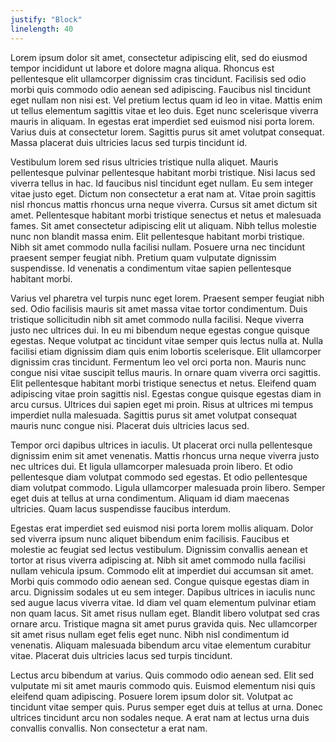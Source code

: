 ```yaml
---
justify: "Block"
linelength: 40
---
```

Lorem ipsum dolor sit amet, consectetur adipiscing elit, sed do eiusmod tempor incididunt ut labore et dolore magna aliqua. Rhoncus est pellentesque elit ullamcorper dignissim cras tincidunt. Facilisis sed odio morbi quis commodo odio aenean sed adipiscing. Faucibus nisl tincidunt eget nullam non nisi est. Vel pretium lectus quam id leo in vitae. Mattis enim ut tellus elementum sagittis vitae et leo duis. Eget nunc scelerisque viverra mauris in aliquam. In egestas erat imperdiet sed euismod nisi porta lorem. Varius duis at consectetur lorem. Sagittis purus sit amet volutpat consequat. Massa placerat duis ultricies lacus sed turpis tincidunt id.

Vestibulum lorem sed risus ultricies tristique nulla aliquet. Mauris pellentesque pulvinar pellentesque habitant morbi tristique. Nisi lacus sed viverra tellus in hac. Id faucibus nisl tincidunt eget nullam. Eu sem integer vitae justo eget. Dictum non consectetur a erat nam at. Vitae proin sagittis nisl rhoncus mattis rhoncus urna neque viverra. Cursus sit amet dictum sit amet. Pellentesque habitant morbi tristique senectus et netus et malesuada fames. Sit amet consectetur adipiscing elit ut aliquam. Nibh tellus molestie nunc non blandit massa enim. Elit pellentesque habitant morbi tristique. Nibh sit amet commodo nulla facilisi nullam. Posuere urna nec tincidunt praesent semper feugiat nibh. Pretium quam vulputate dignissim suspendisse. Id venenatis a condimentum vitae sapien pellentesque habitant morbi.

Varius vel pharetra vel turpis nunc eget lorem. Praesent semper feugiat nibh sed. Odio facilisis mauris sit amet massa vitae tortor condimentum. Duis tristique sollicitudin nibh sit amet commodo nulla facilisi. Neque viverra justo nec ultrices dui. In eu mi bibendum neque egestas congue quisque egestas. Neque volutpat ac tincidunt vitae semper quis lectus nulla at. Nulla facilisi etiam dignissim diam quis enim lobortis scelerisque. Elit ullamcorper dignissim cras tincidunt. Fermentum leo vel orci porta non. Mauris nunc congue nisi vitae suscipit tellus mauris. In ornare quam viverra orci sagittis. Elit pellentesque habitant morbi tristique senectus et netus. Eleifend quam adipiscing vitae proin sagittis nisl. Egestas congue quisque egestas diam in arcu cursus. Ultrices dui sapien eget mi proin. Risus at ultrices mi tempus imperdiet nulla malesuada. Sagittis purus sit amet volutpat consequat mauris nunc congue nisi. Placerat duis ultricies lacus sed.

Tempor orci dapibus ultrices in iaculis. Ut placerat orci nulla pellentesque dignissim enim sit amet venenatis. Mattis rhoncus urna neque viverra justo nec ultrices dui. Et ligula ullamcorper malesuada proin libero. Et odio pellentesque diam volutpat commodo sed egestas. Et odio pellentesque diam volutpat commodo. Ligula ullamcorper malesuada proin libero. Semper eget duis at tellus at urna condimentum. Aliquam id diam maecenas ultricies. Quam lacus suspendisse faucibus interdum.

Egestas erat imperdiet sed euismod nisi porta lorem mollis aliquam. Dolor sed viverra ipsum nunc aliquet bibendum enim facilisis. Faucibus et molestie ac feugiat sed lectus vestibulum. Dignissim convallis aenean et tortor at risus viverra adipiscing at. Nibh sit amet commodo nulla facilisi nullam vehicula ipsum. Commodo elit at imperdiet dui accumsan sit amet. Morbi quis commodo odio aenean sed. Congue quisque egestas diam in arcu. Dignissim sodales ut eu sem integer. Dapibus ultrices in iaculis nunc sed augue lacus viverra vitae. Id diam vel quam elementum pulvinar etiam non quam lacus. Sit amet risus nullam eget. Blandit libero volutpat sed cras ornare arcu. Tristique magna sit amet purus gravida quis. Nec ullamcorper sit amet risus nullam eget felis eget nunc. Nibh nisl condimentum id venenatis. Aliquam malesuada bibendum arcu vitae elementum curabitur vitae. Placerat duis ultricies lacus sed turpis tincidunt.

Lectus arcu bibendum at varius. Quis commodo odio aenean sed. Elit sed vulputate mi sit amet mauris commodo quis. Euismod elementum nisi quis eleifend quam adipiscing. Posuere lorem ipsum dolor sit. Volutpat ac tincidunt vitae semper quis. Purus semper eget duis at tellus at urna. Donec ultrices tincidunt arcu non sodales neque. A erat nam at lectus urna duis convallis convallis. Non consectetur a erat nam.
